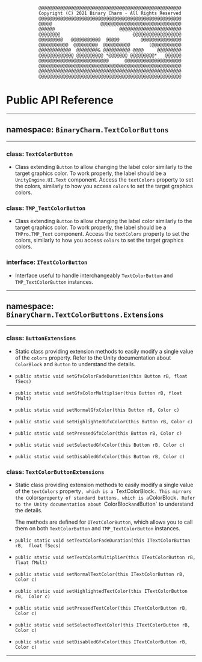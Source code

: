 ```
            @@@@@@@@@@@@@@@@@@@@@@@@@@@@@@@@@@@@@@@@@@@@@@@@@@@@@
            Copyright (C) 2021 Binary Charm - All Rights Reserved
            @@@@@@@@@@@@@@@@@@@@@@@@@@@@@@@@@@@@@@@@@@@@@@@@@@@@@
            @@@@@                  @@@@@@@@@@@@@@@@@@@@@@@@@@@@@@
            @@@@@@                        @@@@@@@@@@@@@@@@@@@@@@@
            @@@@@@@@                           @@@@@@@@@@@@@@@@@@
            @@@@@@@@@   @@@@@@@@@@@  @@@@@        @@@@@@@@@@@@@@@
            @@@@@@@@@@@  @@@@@@@@@  @@@@@@@@@@       (@@@@@@@@@@@
            @@@@@@@@@@@@  @@@@@@@@& @@@@@@@@@@ @@@@     @@@@@@@@@
            @@@@@@@@@@@@@ @@@@@@@@@@ *@@@@@@@ @@@@@@@@@*   @@@@@@
            @@@@@@@@@@@@@@@@@@@@@@@@@@      @@@@@@@@@@@@@@@@@@@@@
            @@@@@@@@@@@@@@@@@@@@@@@@@@@@@@@@@@@@@@@@@@@@@@@@@@@@@
            @@@@@@@@@@@@@@@@@@@@@@@@@@@@@@@@@@@@@@@@@@@@@@@@@@@@@
            @@@@@@@@@@@@@@@@@@@@@@@@@@@@@@@@@@@@@@@@@@@@@@@@@@@@@
```

# Public API Reference #
________________________________________________________________________________

## namespace: `BinaryCharm.TextColorButtons` ##
________________________________________________________________________________

### class: `TextColorButton` ###

* Class extending `Button` to allow changing the label color similarly to the
  target graphics color.
  To work properly, the label should be a `UnityEngine.UI.Text` component.
  Access the `textColors` property to set the colors, similarly to how you 
  access `colors` to set the target graphics colors.

### class: `TMP_TextColorButton` ###

* Class extending `Button` to allow changing the label color similarly to the
  target graphics color.
  To work properly, the label should be a `TMPro.TMP_Text` component.
  Access the `textColors` property to set the colors, similarly to how you 
  access `colors` to set the target graphics colors.

### interface: `ITextColorButton` ###

* Interface useful to handle interchangeably `TextColorButton` and 
 `TMP_TextColorButton` instances.
________________________________________________________________________________

## namespace: `BinaryCharm.TextColorButtons.Extensions` ##
________________________________________________________________________________

### class: `ButtonExtensions` ###

* Static class providing extension methods to easily modify a single value of
  the `colors` property.
  Refer to the Unity documentation about `ColorBlock` and `Button` to 
  understand the details.

* `public static void setGfxColorFadeDuration(this Button rB, float fSecs)`
* `public static void setGfxColorMultiplier(this Button rB, float fMult)`
* `public static void setNormalGfxColor(this Button rB, Color c)`
* `public static void setHighlightedGfxColor(this Button rB, Color c)`
* `public static void setPressedGfxColor(this Button rB, Color c)`
* `public static void setSelectedGfxColor(this Button rB, Color c)`
* `public static void setDisabledGfxColor(this Button rB, Color c)`


### class: `TextColorButtonExtensions` ###

* Static class providing extension methods to easily modify a single value of
  the `textColors` property`, which is a `TextColorBlock`.
  This mirrors the `colors` property of standard buttons, which is a
  `ColorBlock`.
  Refer to the Unity documentation about `ColorBlock` and `Button` to 
  understand the details.

  The methods are defined for `ITextColorButton`, which allows you to call
  them on both `TextColorButton` and `TMP_TextColorButton` instances.

* `public static void setTextColorFadeDuration(this ITextColorButton rB, 
     float fSecs)`
* `public static void setTextColorMultiplier(this ITextColorButton rB,
     float fMult)`
* `public static void setNormalTextColor(this ITextColorButton rB, 
     Color c)`
* `public static void setHighlightedTextColor(this ITextColorButton rB, 
     Color c)`
* `public static void setPressedTextColor(this ITextColorButton rB, 
     Color c)`
* `public static void setSelectedTextColor(this ITextColorButton rB, 
     Color c)`
* `public static void setDisabledGfxColor(this ITextColorButton rB, 
     Color c)`
________________________________________________________________________________